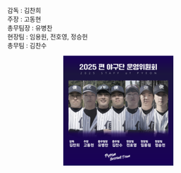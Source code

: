 감독 : 김찬희<br>
주장 : 고동현<br>
총무팀장 : 유병찬<br>
현장팀 : 임용원, 전호영, 정승헌<br>
총무팀 : 김찬수<br>

<img src="./2025pyeon_executives.png" alt="편 야구단 임원진" width="250" style="display:block; margin:auto;">
